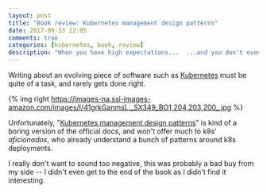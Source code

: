 ```yaml
---
layout: post
title: "Book review: Kubernetes management design patterns"
date: 2017-09-23 22:05
comments: true
categories: [kubernetes, book, review]
description: "When you have high expectations...  ...and you don't even get to the end of the book."
---
```


Writing about an evolving piece of software such as [Kubernetes](https://kubernetes.io/) must
be quite of a task, and rarely gets done right.

<!-- more -->

{% img right https://images-na.ssl-images-amazon.com/images/I/41grkGanmsL._SX349_BO1,204,203,200_.jpg %}

Unfortunately, "[Kubernetes management design patterns](https://www.amazon.com/Kubernetes-Management-Design-Patterns-Platforms/dp/148422597X)" is kind of a boring version of the official
docs, and won't offer much to k8s' *aficionados*, who already understand
a bunch of patterns around k8s deployments.

I really don't want to sound too negative, this was probably a bad buy
from my side -- I didn't even get to the end of the book
as I didn't find it interesting.